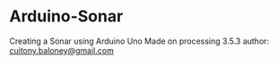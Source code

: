 # Arduino-Sonar
Creating a Sonar using Arduino Uno
Made on processing 3.5.3
author: cuitony.baloney@gmail.com
